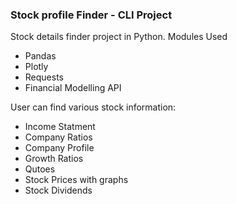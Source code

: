 ### Stock profile Finder - CLI Project

Stock details finder project in Python. 
Modules Used
  - Pandas
  - Plotly
  - Requests
  - Financial Modelling API

User can find various stock information:
  - Income Statment
  - Company Ratios
  - Company Profile
  - Growth Ratios
  - Qutoes
  - Stock Prices with graphs
  - Stock Dividends

